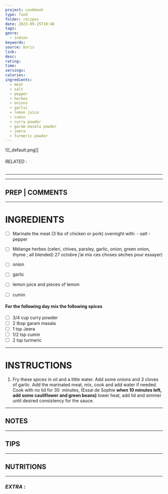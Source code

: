 ```yaml
---
project: cookbook
type: food
folder: recipes
date: 2023-09-25T10:48
tags: 
genre:
  - indien
keywords: 
source: Doris
link: 
desc: 
rating: 
time: 
servings: 
calories: 
ingredients:
  - meat
  - salt
  - pepper
  - herbes
  - onions
  - garlic
  - lemon juice
  - cumin
  - curry powder
  - garam masala powder
  - jeera
  - turmeric powder
---
```


![[_default.png]]
###### *RELATED* : 
---


---
## PREP | COMMENTS



---
# INGREDIENTS

- [ ] Marinate the meat (3 lbs of chicken or pork) overnight with:
			- salt
			- pepper

- [ ] Mélange herbes (celeri, chives, parsley, garlic, onion, green onion, thyme ; all blended) 27 octobre j’ai mis ces choses sèches pour essayer)
- [ ] onion
- [ ] garlic
- [ ] lemon juice and pieces of lemon
- [ ] cumin

#### For the following day mix the following spices

- [ ] 3/4 cup curry powder
- [ ] 2 tbsp garam masala
- [ ] 1 tsp Jeera 
- [ ] 1/2 tsp cumin
- [ ] 2 tsp turmeric

---
# INSTRUCTIONS

1. Fry these spices in oil and a little water. Add some onions and 3 cloves of garlic. Add the marinated meat, mix, cook and add water if needed. Cook with no lid for 30  minutes, (Essai de Sophie **when 10 minutes left, add some cauliflower and green beans)** lower heat, add lid and simmer until desired consistency for the sauce.

---
## NOTES



---
## TIPS



---
## NUTRITIONS



---
### *EXTRA* :



